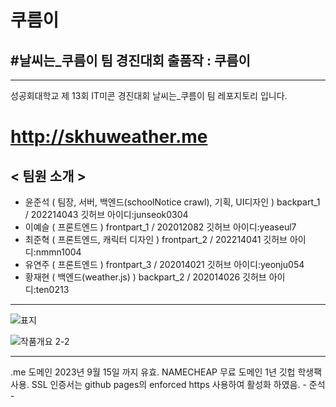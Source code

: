 # 쿠름이
## #날씨는_쿠름이 팀 경진대회 출품작 : 쿠름이
---
성공회대학교 제 13회 IT미콘 경진대회 날씨는_쿠름이 팀 레포지토리 입니다.
# http://skhuweather.me

## < 팀원 소개 >
- 윤준석 ( 팀장, 서버, 백엔드(schoolNotice crawl), 기획, UI디자인 ) backpart_1 / 202214043 깃허브 아이디:junseok0304
- 이예슬 ( 프론트엔드 ) frontpart_1 / 202012082 깃허브 아이디:yeaseul7
- 최준혁 ( 프론트엔드, 캐릭터 디자인 ) frontpart_2 / 202214041 깃허브 아이디:nmmn1004
- 유연주 ( 프론트엔드 ) frontpart_3 / 202014021 깃허브 아이디:yeonju054
- 황재현 ( 백엔드(weather.js) ) backpart_2 / 202014026 깃허브 아이디:ten0213

---

![표지](https://user-images.githubusercontent.com/83647215/194799730-8f0e53b3-b564-485a-942a-a4efa96880d5.png)

![작품개요 2-2](https://user-images.githubusercontent.com/83647215/194800091-15321669-3108-4760-b23e-62e338a599a2.png)


---

.me 도메인 2023년 9월 15일 까지 유효. NAMECHEAP 무료 도메인 1년 깃헙 학생팩 사용. 
SSL 인증서는 github pages의 enforced https 사용하여 활성화 하였음. - 준석 -
